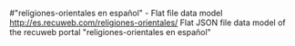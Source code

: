 #"religiones-orientales en español" - Flat file data model
http://es.recuweb.com/religiones-orientales/
Flat JSON file data model of the recuweb portal "religiones-orientales en español"
